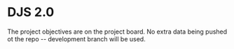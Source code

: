 <h1>DJS 2.0</h1> 
<p>The project objectives are on the project board. No extra data being pushed ot the repo -- development branch will be used.</p>
